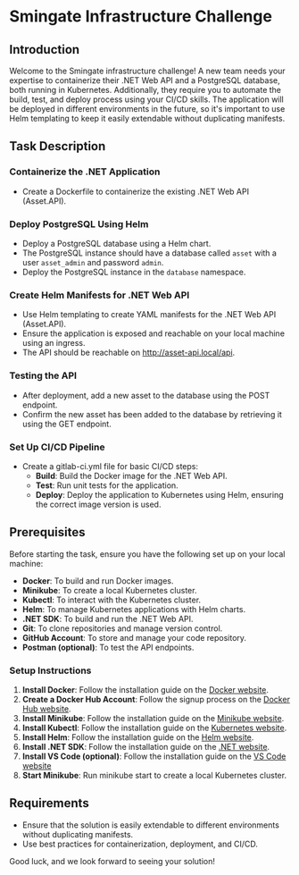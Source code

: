 # Smingate Infrastructure Challenge

## Introduction

Welcome to the Smingate infrastructure challenge! A new team needs your expertise to containerize their .NET Web API and a PostgreSQL database, both running in Kubernetes. Additionally, they require you to automate the build, test, and deploy process using your CI/CD skills. The application will be deployed in different environments in the future, so it's important to use Helm templating to keep it easily extendable without duplicating manifests.

## Task Description

### Containerize the .NET Application

- Create a Dockerfile to containerize the existing .NET Web API (Asset.API).

### Deploy PostgreSQL Using Helm

- Deploy a PostgreSQL database using a Helm chart.
- The PostgreSQL instance should have a database called `asset` with a user `asset_admin` and password `admin`.
- Deploy the PostgreSQL instance in the `database` namespace.

### Create Helm Manifests for .NET Web API

- Use Helm templating to create YAML manifests for the .NET Web API (Asset.API).
- Ensure the application is exposed and reachable on your local machine using an ingress.
- The API should be reachable on http://asset-api.local/api.

### Testing the API

- After deployment, add a new asset to the database using the POST endpoint.
- Confirm the new asset has been added to the database by retrieving it using the GET endpoint.

### Set Up CI/CD Pipeline

- Create a gitlab-ci.yml file for basic CI/CD steps:
  - **Build**: Build the Docker image for the .NET Web API.
  - **Test**: Run unit tests for the application.
  - **Deploy**: Deploy the application to Kubernetes using Helm, ensuring the correct image version is used.

## Prerequisites

Before starting the task, ensure you have the following set up on your local machine:

- **Docker**: To build and run Docker images.
- **Minikube**: To create a local Kubernetes cluster.
- **Kubectl**: To interact with the Kubernetes cluster.
- **Helm**: To manage Kubernetes applications with Helm charts.
- **.NET SDK**: To build and run the .NET Web API.
- **Git**: To clone repositories and manage version control.
- **GitHub Account**: To store and manage your code repository.
- **Postman (optional)**: To test the API endpoints.

### Setup Instructions

1. **Install Docker**: Follow the installation guide on the [Docker website](https://docs.docker.com/engine/install/).
2. **Create a Docker Hub Account**: Follow the signup process on the [Docker Hub website](https://hub.docker.com/signup/).
3. **Install Minikube**: Follow the installation guide on the [Minikube website](https://minikube.sigs.k8s.io/docs/start/).
4. **Install Kubectl**: Follow the installation guide on the [Kubernetes website](https://kubernetes.io/docs/tasks/tools/).
5. **Install Helm**: Follow the installation guide on the [Helm website](https://helm.sh/docs/intro/install/).
6. **Install .NET SDK**: Follow the installation guide on the [.NET website](https://dotnet.microsoft.com/en-us/download/visual-studio-sdks).
7. **Install VS Code (optional)**: Follow the installation guide on the [VS Code website](https://code.visualstudio.com/download)
8. **Start Minikube**: Run minikube start to create a local Kubernetes cluster.

## Requirements

- Ensure that the solution is easily extendable to different environments without duplicating manifests.
- Use best practices for containerization, deployment, and CI/CD.

Good luck, and we look forward to seeing your solution!
